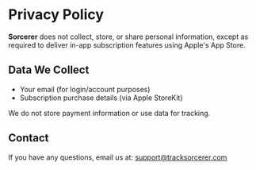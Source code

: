 # Privacy Policy

**Sorcerer** does not collect, store, or share personal information, except as required to deliver in-app subscription features using Apple's App Store.

## Data We Collect
- Your email (for login/account purposes)
- Subscription purchase details (via Apple StoreKit)

We do not store payment information or use data for tracking.

## Contact
If you have any questions, email us at: support@tracksorcerer.com
